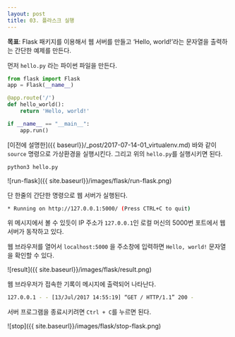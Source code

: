 ```yaml
---
layout: post
title: 03. 플라스크 실행
---
```


**목표**: Flask 패키지를 이용해서 웹 서버를 만들고 ‘Hello, world!’라는 문자열을 출력하는 간단한 예제를 만든다.

먼저 `hello.py` 라는 파이썬 파일을 만든다.

```python
from flask import Flask
app = Flask(__name__)

@app.route('/')
def hello_world():
	return 'Hello, world!'

if __name__ == "__main__":
	app.run()
```

[이전에 설명한]({{ baseurl}}/_post/2017-07-14-01_virtualenv.md) 바와 같이 `source` 명령으로 가상환경을 실행시킨다. 그리고 위의 `hello.py`를 실행시키면 된다.

```bash
python3 hello.py
```

![run-flask]({{ site.baseurl}}/images/flask/run-flask.png)

단 한줄의 간단한 명령으로 웹 서버가 실행된다.

```bash
* Running on http://127.0.0.1:5000/ (Press CTRL+C to quit)
```

위 메시지에서 볼 수 있듯이 IP 주소가 `127.0.0.1`인 로컬 머신의 5000번 포트에서 웹 서버가 동작하고 있다.

웹 브라우저를 열어서 `localhost:5000` 을 주소창에 입력하면 `Hello, world!` 문자열을 확인할 수 있다.

![result]({{ site.baseurl}}/images/flask/result.png)

웹 브라우저가 접속한 기록이 메시지에 출력되어 나타난다.
```bash
127.0.0.1 - - [13/Jul/2017 14:55:19] “GET / HTTP/1.1” 200 -
```

서버 프로그램을 종료시키려면 ```Ctrl + C```를 누르면 된다.

![stop]({{ site.baseurl}}/images/flask/stop-flask.png)
